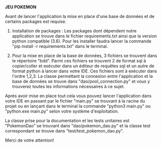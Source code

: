 **JEU POKEMON**

Avant de lancer l'application la mise en place d'une base de données et de certains packages est requise.

> 
1. Installation de packages : Les packages dont dépendent notre application se trouve dans le fichier requirements.txt ainsi que la version python compatible (3.6). Pour les installer faudra lancer la commande "pip install -r requirements.txt" dans le terminal.

2. Pour la mise en place de la base de données, 3 fichiers se trouvent dans le répertoire "bdd".
Parmi ces fichiers se trouvent 2 de format sql à copier/coller et exécuter dans un éditeur de requêtes sql et un autre de format python à lancer dans votre IDE. Ces fichiers sont à exécuter dans l'ordre 1,2,3.
La classe permettant la connexion entre l'application et la base de données se trouve dans "dao/pool_connection.py" et vous y trouverez toutes les informations nécessaires à ce sujet. 
> 

Après avoir mise en place tout cela vous pouvez lancer l'application dans votre IDE en passant par le fichier "main.py" se trouvant à la racine du projet ou en lançant dans le terminal la commande "python3 main.py" ou "python.exe main.py" selon votre système d'exploitation.

La classe prise pour la documentation et les tests unitaires est "PokemonDao" se trouvant dans "dao/pokemon_dao.py" et la classe test correspondant se trouve dans "test/test_pokemon_dao.py".



Merci de votre attention!